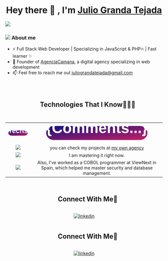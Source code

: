 <div align="center">
<h1 align="center">Hey there 👋 , I'm <a href="https://agenciacamana.com/">Julio Granda Tejada</a> </h1>
</div>
<a href="#"><img src="https://agenciacamana.com/jgt.png"></a>

### <picture><img src = "https://agenciacamana.com/about-me.gif" width = 50px></picture> **About me**

- ⚡ Full Stack Web Developer | Specializing in JavaScript & PHP🔥 | Fast learner ✨
- 🌱 Founder of <a href="https://agenciacamana.com/">AgenciaCamana</a>, a digital agency specializing in web development
- 📫 Feel free to reach me out juliograndatejada@gmail.com 
<br>

<div id="user-content-toc">
  <ul align="center">
    <summary><h2 style="display: inline-block">Technologies That I Know👨🏻‍💻</h2></summary>
  </ul>
</div>



<div style="overflow-x: auto; margin: 0 auto;">
  <table style="width: 100%; border-collapse: collapse; border: solid 0 !important; text-align: center;">
    <tr style="border: none;">
      <td style="border: none; padding: 10px; text-align: center; vertical-align: middle;">
        <a href="#"><img src="./1.svg" style="max-width: 100%; height: auto;" /></a>
      </td>
      <td style="border: none; padding: 10px; text-align: center; vertical-align: middle;">
        <a href="#"><img src="./2.svg" style="max-width: 100%; height: auto;" /></a>
      </td>
    </tr>
    <tr style="border: solid 0 !important">
      <td style="border: solid 0 !important; border-radius: 8px;">
        <a href="#"><img src="https://skillicons.dev/icons?i=js,php,html,css&perline=6" style="max-width: 100%; height: auto;" />  </a>
      </td>
      <td style="border: solid 0 !important">
        you can check my projects at <a href="https://agenciacamana.com">my own agency</a>       
      </td>
    </tr>
    <tr style="border: solid 0 !important">
      <td style="border: solid 0 !important; border-radius: 8px;">
        <a href="#"><img src="https://skillicons.dev/icons?i=react,angular,tailwind,mongodb&perline=6" style="max-width: 100%; height: auto;" /> </a>
      </td>
      <td style="border: solid 0 !important">
        I am mastering it right now.     
      </td>    
    </tr>
    <tr style="border: solid 0 !important">
      <td style="border: solid 0 !important; border-radius: 8px;">                   
        <a href="#"><img src="https://skillicons.dev/icons?i=c,cpp,cs,java,mysql,sqlite&perline=6" style="max-width: 100%; height: auto;" /> </a>       
      </td>
      <td style="border: solid 0 !important">
        Also, I've worked as a COBOL programmer at ViewNext in Spain, which helped me master security and database management.  
      </td>
    </tr>
  </table>
</div>

<div id="user-content-toc">
  <ul align="center">
    <summary><h2 style="display: inline-block">Connect With Me🤝</h2></summary>
  </ul>
</div>
<p align="center">
  <a href="https://www.linkedin.com/in/juliograndatejada/" target="blank"><img align="center" src="https://user-images.githubusercontent.com/88904952/234979284-68c11d7f-1acc-4f0c-ac78-044e1037d7b0.png" alt="linkedin" height="50" width="50" /></a>
</p>


<div id="user-content-toc">
  <ul align="center">
    <summary><h2 style="display: inline-block">Connect With Me🤝</h2></summary>
  </ul>
</div>
<p align="center">
  <a href="https://www.linkedin.com/in/juliograndatejada/" target="blank"><img align="center" src="https://user-images.githubusercontent.com/88904952/234979284-68c11d7f-1acc-4f0c-ac78-044e1037d7b0.png" alt="linkedin" height="50" width="50" /></a>
  
</p>
